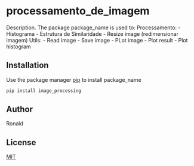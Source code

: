 # processamento_de_imagem

Description. 
The package package_name is used to:
	Processamento:
		- Histograma
		- Estrutura de Similaridade
		- Resize image (redimensionar imagem)
	Utils:
		- Read image
		- Save image
		- PLot image
		- Plot result
		- Plot histogram

## Installation

Use the package manager [pip](https://pip.pypa.io/en/stable/) to install package_name

```bash
pip install image_processing
```

## Author
Ronald

## License
[MIT](https://choosealicense.com/licenses/mit/)